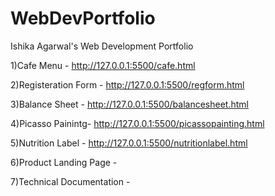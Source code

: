 # WebDevPortfolio
Ishika Agarwal's Web Development Portfolio



1)Cafe Menu -          http://127.0.0.1:5500/cafe.html


2)Registeration Form -  http://127.0.0.1:5500/regform.html


3)Balance Sheet -      http://127.0.0.1:5500/balancesheet.html


4)Picasso Painintg-  http://127.0.0.1:5500/picassopainting.html

5)Nutrition Label - http://127.0.0.1:5500/nutritionlabel.html


6)Product Landing Page - 

7)Technical Documentation - 


